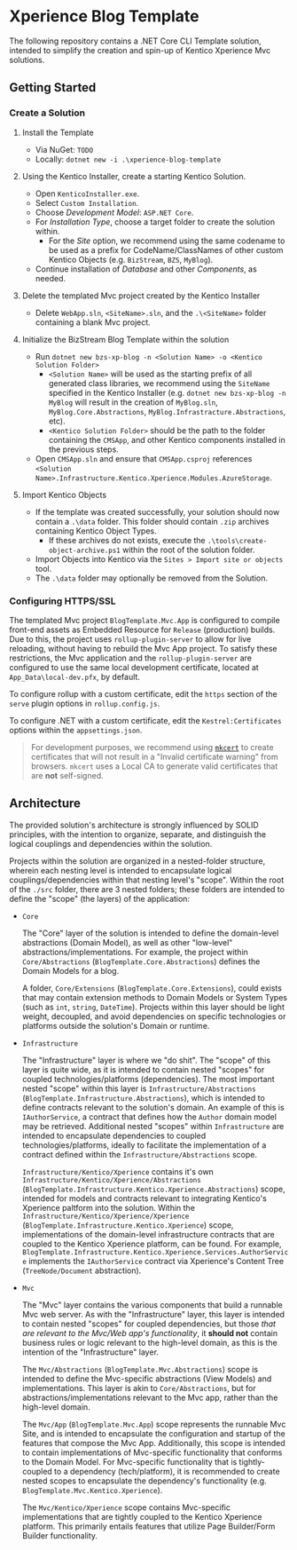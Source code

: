 # Xperience Blog Template

The following repository contains a .NET Core CLI Template solution, intended to simplify the creation and spin-up of Kentico Xperience Mvc solutions.

## Getting Started

### Create a Solution

1. Install the Template

   - Via NuGet: `TODO`
   - Locally: `dotnet new -i .\xperience-blog-template`

2. Using the Kentico Installer, create a starting Kentico Solution.

   - Open `KenticoInstaller.exe`.
   - Select `Custom Installation`.
   - Choose _Development Model_: `ASP.NET Core`.
   - For _Installation Type_, choose a target folder to create the solution within.
     - For the _Site_ option, we recommend using the same codename to be used as a prefix for CodeName/ClassNames of other custom Kentico Objects (e.g. `BizStream`, `BZS`, `MyBlog`).
   - Continue installation of _Database_ and other _Components_, as needed.

3. Delete the templated Mvc project created by the Kentico Installer

   - Delete `WebApp.sln`, `<SiteName>.sln`, and the `.\<SiteName>` folder containing a blank Mvc project.

4. Initialize the BizStream Blog Template within the solution

   - Run `dotnet new bzs-xp-blog -n <Solution Name> -o <Kentico Solution Folder>`
     - `<Solution Name>` will be used as the starting prefix of all generated class libraries, we recommend using the `SiteName` specified in the Kentico Installer (e.g. `dotnet new bzs-xp-blog -n MyBlog` will result in the creation of `MyBlog.sln`, `MyBlog.Core.Abstractions`, `MyBlog.Infrastracture.Abstractions`, etc).
     - `<Kentico Solution Folder>` should be the path to the folder containing the `CMSApp`, and other Kentico components installed in the previous steps.
   - Open `CMSApp.sln` and ensure that `CMSApp.csproj` references `<Solution Name>.Infrastructure.Kentico.Xperience.Modules.AzureStorage`.

5. Import Kentico Objects

   - If the template was created successfully, your solution should now contain a `.\data` folder. This folder should contain `.zip` archives containing Kentico Object Types.
     - If these archives do not exists, execute the `.\tools\create-object-archive.ps1` within the root of the solution folder.
   - Import Objects into Kentico via the `Sites > Import site or objects` tool.
   - The `.\data` folder may optionally be removed from the Solution.

### Configuring HTTPS/SSL

The templated Mvc project `BlogTemplate.Mvc.App` is configured to compile front-end assets as Embedded Resource for `Release` (production) builds. Due to this, the project uses `rollup-plugin-server` to allow for live reloading, without having to rebuild the Mvc App project. To satisfy these restrictions, the Mvc application and the `rollup-plugin-server` are configured to use the same local development certificate, located at `App_Data\local-dev.pfx`, by default.

To configure rollup with a custom certificate, edit the `https` section of the `serve` plugin options in `rollup.config.js`.

To configure .NET with a custom certificate, edit the `Kestrel:Certificates` options within the `appsettings.json`.

> For development purposes, we recommend using [`mkcert`](https://github.com/FiloSottile/mkcert) to create certificates that will not result in a "Invalid certificate warning" from browsers. `mkcert` uses a Local CA to generate valid certificates that are **not** self-signed.

## Architecture

The provided solution's architecture is strongly influenced by SOLID principles, with the intention to organize, separate, and distinguish the logical couplings and dependencies within the solution.

Projects within the solution are organized in a nested-folder structure, wherein each nesting level is intended to encapsulate logical couplings/dependencies within that nesting level's "scope". Within the root of the `./src` folder, there are 3 nested folders; these folders are intended to define the "scope" (the layers) of the application:

- `Core`

  The "Core" layer of the solution is intended to define the domain-level abstractions (Domain Model), as well as other "low-level" abstractions/implementations. For example, the project within `Core/Abstractions` (`BlogTemplate.Core.Abstractions`) defines the Domain Models for a blog.
  
  A folder, `Core/Extensions` (`BlogTemplate.Core.Extensions`), could exists that may contain extension methods to Domain Models or System Types (such as `int`, `string`, `DateTime`). Projects within this layer should be light weight, decoupled, and avoid dependencies on specific technologies or platforms outside the solution's Domain or runtime.

- `Infrastructure`

  The "Infrastructure" layer is where we "do shit". The "scope" of this layer is quite wide, as it is intended to contain nested "scopes" for coupled technologies/platforms (dependencies). The most important nested "scope" within this layer is `Infrastructure/Abstractions` (`BlogTemplate.Infrastructure.Abstractions`), which is intended to define contracts relevant to the solution's domain. An example of this is `IAuthorService`, a contract that defines how the `Author` domain model may be retrieved. Additional nested "scopes" within `Infrastructure` are intended to encapsulate dependencies to coupled technologies/platforms, ideally to facilitate the implementation of a contract defined within the `Infrastructure/Abstractions` scope.

  `Infrastructure/Kentico/Xperience` contains it's own `Infrastructure/Kentico/Xperience/Abstractions` (`BlogTemplate.Infrastructure.Kentico.Xperience.Abstractions`) scope, intended for models and contracts relevant to integrating Kentico's Xperience paltform into the solution. Within the `Infrastructure/Kentico/Xperience/Xperience` (`BlogTemplate.Infrastructure.Kentico.Xperience`) scope, implementations of the domain-level infrastructure contracts that are coupled to the Kentico Xperience platform, can be found. For example, `BlogTemplate.Infrastructure.Kentico.Xperience.Services.AuthorService` implements the `IAuthorService` contract via Xperience's Content Tree (`TreeNode/Document` abstraction).

- `Mvc`

  The "Mvc" layer contains the various components that build a runnable Mvc web server. As with the "Infrastructure" layer, this layer is intended to contain nested "scopes" for coupled dependencies, but those _that are relevant to the Mvc/Web app's functionality_, it **should not** contain business rules or logic relevant to the high-level domain, as this is the intention of the "Infrastructure" layer.

  The `Mvc/Abstractions` (`BlogTemplate.Mvc.Abstractions`) scope is intended to define the Mvc-specific abstractions (View Models) and implementations. This layer is akin to `Core/Abstractions`, but for abstractions/implementations relevant to the Mvc app, rather than the high-level domain.

  The `Mvc/App` (`BlogTemplate.Mvc.App`) scope represents the runnable Mvc Site, and is intended to encapsulate the configuration and startup of the features that compose the Mvc App. Additionally, this scope is intended to contain implementations of Mvc-specific functionality that conforms to the Domain Model. For Mvc-specific functionality that is tightly-coupled to a dependency (tech/platform), it is recommended to create nested scopes to encapsulate the dependency's functionality (e.g. `BlogTemplate.Mvc.Kentico.Xperience`).

  The `Mvc/Kentico/Xperience` scope contains Mvc-specific implementations that are tightly coupled to the Kentico Xperience platform. This primarily entails features that utilize Page Builder/Form Builder functionality.
  
 